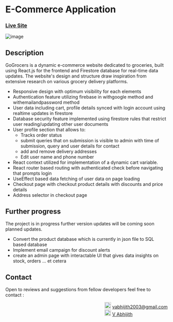 # E-Commerce Application

### [Live Site](https://gogrocers.vercel.app/)

![image](https://github.com/VAbhijith2003github/gogrocers/assets/119759593/f2e3a903-a421-4bf1-8b23-1fea58ca107b)

## Description
GoGrocers is a dynamic e-commerce website dedicated to groceries, built using React.js for the frontend and Firestore database for real-time data updates. The website's design and structure draw inspiration from extensive research on various grocery delivery platforms.
<ul>
  <li>Responsive design with optimum visibility for each elements</li>
  <li>Authentication feature utilizing firebase in withgoogle method and withemailandpassword method</li>
  <li>User data including cart, profile details synced with login account using realtime updates in firestore</li>
  <li>Database security feature implemented using firestore rules that restrict user reading/updating other user documents</li>
  <li>User profile section that allows to:
    <ul>
  <li>Tracks order status</li>
  <li>submit queries that on submission is visible to admin with time of submission, query and user details for contact</li>
  <li>add and remove delivery addresses</li>
  <li>Edit user name and phone number</li>
      </ul>
  </li>
  <li>React context utilized for implementation of a dynamic cart variable.</li>
  <li>React router based routing with authenticated check before navigating that prompts login</li>
  <li>UseEffect based data fetching of user data on page loading</li>
  <li>Checkout page with checkout product details with discounts and price details</li>
  <li>Address selector in checkout page</li>
</ul>

## Further progress
The project is in progress further version updates will be coming soon
planned updates.
<ul>
<li>Convert the product database which is currently in json file to SQL based database</li>
<li>Implement email campaign for discount alerts</li>
<li>create an admin page with interactable UI that gives data insights on stock, orders ... et cetera</li>
</ul>

## Contact
Open to reviews and suggestions from fellow developers 
feel free to contact : <br>
<div style="float: right;">
<img src="https://cdn-icons-png.flaticon.com/128/552/552486.png" width="20" height="20">
<a href="mailto:vabhijith2003@gmail.com">vabhijith2003@gmail.com</a><br>
<img src="https://cdn-icons-png.flaticon.com/128/174/174857.png" width="20" height="20">
<a href="https://www.linkedin.com/in/v-abhijith-1a6592226/">V Abhijith</a><br>  
</div>
